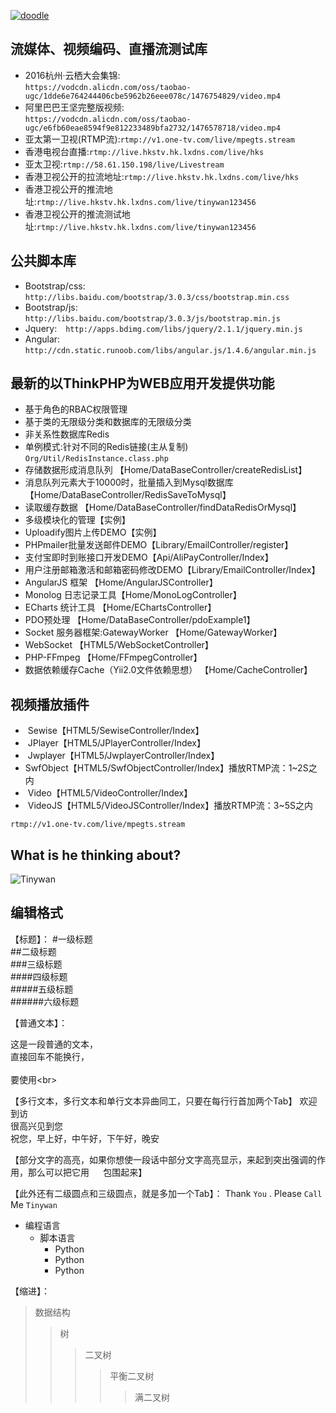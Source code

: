 [![doodle]][doodle-story]

[doodle]: https://www.google.com/logos/doodles/2016/googles-18th-birthday-5661535679545344-hp2x.gif "Google 18岁啦"
[doodle-story]: https://www.google.com.hk/search?q=Google

## 流媒体、视频编码、直播流测试库
*  2016杭州·云栖大会集锦:<br>
    `
    https://vodcdn.alicdn.com/oss/taobao-ugc/1dde6e764244406cbe5962b26eee078c/1476754829/video.mp4
    `
*  阿里巴巴王坚完整版视频:<br>
    `
    https://vodcdn.alicdn.com/oss/taobao-ugc/e6fb60eae8594f9e812233489bfa2732/1476578718/video.mp4
    `
*  亚太第一卫视(RTMP流):`rtmp://v1.one-tv.com/live/mpegts.stream`
*  香港电视台直播:`rtmp://live.hkstv.hk.lxdns.com/live/hks`
*  亚太卫视:`rtmp://58.61.150.198/live/Livestream`
*  香港卫视公开的拉流地址:`rtmp://live.hkstv.hk.lxdns.com/live/hks`
*  香港卫视公开的推流地址:`rtmp://live.hkstv.hk.lxdns.com/live/tinywan123456`
*  香港卫视公开的推流测试地址:`rtmp://live.hkstv.hk.lxdns.com/live/tinywan123456`

## 公共脚本库
*  Bootstrap/css:&emsp;`http://libs.baidu.com/bootstrap/3.0.3/css/bootstrap.min.css`
*  Bootstrap/js:&emsp;`http://libs.baidu.com/bootstrap/3.0.3/js/bootstrap.min.js`
*  Jquery:&emsp;`http://apps.bdimg.com/libs/jquery/2.1.1/jquery.min.js`
*  Angular:&emsp;`http://cdn.static.runoob.com/libs/angular.js/1.4.6/angular.min.js`

## 最新的以ThinkPHP为WEB应用开发提供功能

*  基于角色的RBAC权限管理
*  基于类的无限级分类和数据库的无限级分类
*  非关系性数据库Redis
*  单例模式:针对不同的Redis链接(主从复制) `Org/Util/RedisInstance.class.php`
*  存储数据形成消息队列 【Home/DataBaseController/createRedisList】
*  消息队列元素大于10000时，批量插入到Mysql数据库 【Home/DataBaseController/RedisSaveToMysql】 
*  读取缓存数据 【Home/DataBaseController/findDataRedisOrMysql】
*  多级模块化的管理【实例】
*  Uploadify图片上传DEMO【实例】
*  PHPmailer批量发送邮件DEMO【Library/EmailController/register】
*  支付宝即时到账接口开发DEMO【Api/AliPayController/Index】
*  用户注册邮箱激活和邮箱密码修改DEMO【Library/EmailController/Index】
*  AngularJS 框架 【Home/AngularJSController】
*  Monolog 日志记录工具【Home/MonoLogController】 
*  ECharts 统计工具 【Home/EChartsController】 
*  PDO预处理 【Home/DataBaseController/pdoExample1】 
*  Socket 服务器框架:GatewayWorker 【Home/GatewayWorker】 
*  WebSocket 【HTML5/WebSocketController】 
*  PHP-FFmpeg 【Home/FFmpegController】  
*  数据依赖缓存Cache（Yii2.0文件依赖思想） 【Home/CacheController】 

## 视频播放插件
*  Sewise【HTML5/SewiseController/Index】<br>
*  JPlayer【HTML5/JPlayerController/Index】<br>
*  Jwplayer【HTML5/JwplayerController/Index】<br>
*  SwfObject【HTML5/SwfObjectController/Index】播放RTMP流：1~2S之内<br>
*  Video【HTML5/VideoController/Index】<br>
*  VideoJS【HTML5/VideoJSController/Index】播放RTMP流：3~5S之内<br>
```
rtmp://v1.one-tv.com/live/mpegts.stream
```
## What is he thinking about?
![Tinywan](https://raw.githubusercontent.com/docker/dockercraft/master/docs/img/contribute.png)

## 编辑格式
【标题】：
#一级标题  
##二级标题  
###三级标题  
####四级标题  
#####五级标题  
######六级标题 

【普通文本】：

这是一段普通的文本，  
直接回车不能换行，<br>  
要使用\<br>

【多行文本，多行文本和单行文本异曲同工，只要在每行行首加两个Tab】
欢迎到访  
很高兴见到您  
祝您，早上好，中午好，下午好，晚安 

【部分文字的高亮，如果你想使一段话中部分文字高亮显示，来起到突出强调的作用，那么可以把它用 `  ` 包围起来】

【此外还有二级圆点和三级圆点，就是多加一个Tab】：
Thank `You` . Please `Call` Me `Tinywan`

* 编程语言
    * 脚本语言  
        * Python 
        * Python 
        * Python 


【缩进】：
>数据结构  
>>树  
>>>二叉树  
>>>>平衡二叉树  
>>>>>满二叉树 
